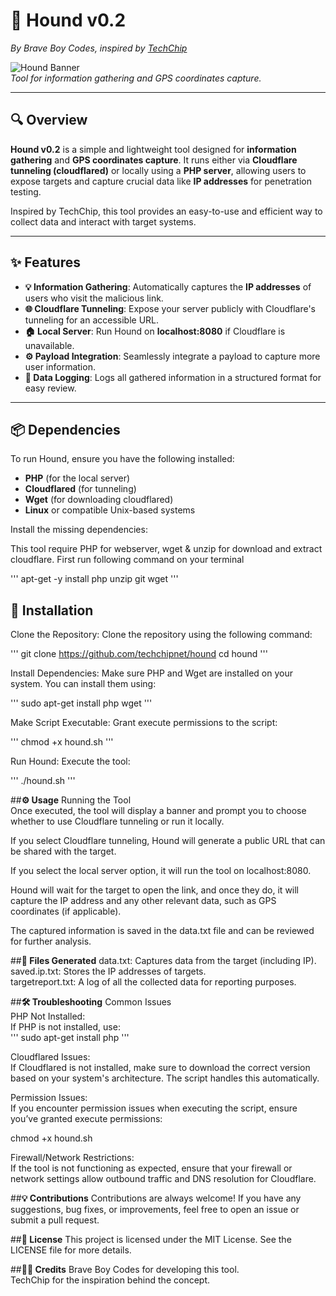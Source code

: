 # 🐾 **Hound v0.2**  
*By Brave Boy Codes, inspired by [TechChip](https://youtube.com/techchipnet)*

![Hound Banner](https://example.com/banner_image.jpg)  
*Tool for information gathering and GPS coordinates capture.*

---

## **🔍 Overview**

**Hound v0.2** is a simple and lightweight tool designed for **information gathering** and **GPS coordinates capture**. It runs either via **Cloudflare tunneling (cloudflared)** or locally using a **PHP server**, allowing users to expose targets and capture crucial data like **IP addresses** for penetration testing.

Inspired by TechChip, this tool provides an easy-to-use and efficient way to collect data and interact with target systems.

---

## **✨ Features**

- **💡 Information Gathering**: Automatically captures the **IP addresses** of users who visit the malicious link.
- **🌐 Cloudflare Tunneling**: Expose your server publicly with Cloudflare's tunneling for an accessible URL.
- **🏠 Local Server**: Run Hound on **localhost:8080** if Cloudflare is unavailable.
- **⚙️ Payload Integration**: Seamlessly integrate a payload to capture more user information.
- **📂 Data Logging**: Logs all gathered information in a structured format for easy review.

---

## **📦 Dependencies**

To run Hound, ensure you have the following installed:

- **PHP** (for the local server)
- **Cloudflared** (for tunneling)
- **Wget** (for downloading cloudflared)
- **Linux** or compatible Unix-based systems

Install the missing dependencies:
<p>This tool require PHP for webserver, wget & unzip for download and extract cloudflare. First run following command on your terminal</p>
'''
apt-get -y install php unzip git wget
'''

## **🚀 Installation**
Clone the Repository: Clone the repository using the following command:

'''
git clone https://github.com/techchipnet/hound
cd hound
'''

Install Dependencies: Make sure PHP and Wget are installed on your system. You can install them using:

'''
sudo apt-get install php wget
'''

Make Script Executable: Grant execute permissions to the script:

'''
chmod +x hound.sh
'''

Run Hound: Execute the tool:

'''
./hound.sh
'''

##**⚙️ Usage**
Running the Tool  
Once executed, the tool will display a banner and prompt you to choose whether to use Cloudflare tunneling or run it locally.

If you select Cloudflare tunneling, Hound will generate a public URL that can be shared with the target.

If you select the local server option, it will run the tool on localhost:8080.

Hound will wait for the target to open the link, and once they do, it will capture the IP address and any other relevant data, such as GPS coordinates (if applicable).

The captured information is saved in the data.txt file and can be reviewed for further analysis.

##**📂 Files Generated**
data.txt: Captures data from the target (including IP).  
saved.ip.txt: Stores the IP addresses of targets.  
targetreport.txt: A log of all the collected data for reporting purposes.

##**🛠️ Troubleshooting**
Common Issues  
PHP Not Installed:  
If PHP is not installed, use:  
'''
sudo apt-get install php
'''

Cloudflared Issues:  
If Cloudflared is not installed, make sure to download the correct version based on your system's architecture. The script handles this automatically.

Permission Issues:  
If you encounter permission issues when executing the script, ensure you’ve granted execute permissions:

chmod +x hound.sh

Firewall/Network Restrictions:  
If the tool is not functioning as expected, ensure that your firewall or network settings allow outbound traffic and DNS resolution for Cloudflare.

##**💡 Contributions**
Contributions are always welcome! If you have any suggestions, bug fixes, or improvements, feel free to open an issue or submit a pull request.

##**📜 License**
This project is licensed under the MIT License. See the LICENSE file for more details.

##**👨‍💻 Credits**
Brave Boy Codes for developing this tool.  
TechChip for the inspiration behind the concept.

